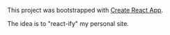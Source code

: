 This project was bootstrapped with [Create React App](https://github.com/facebook/create-react-app).

The idea is to "react-ify" my personal site.
